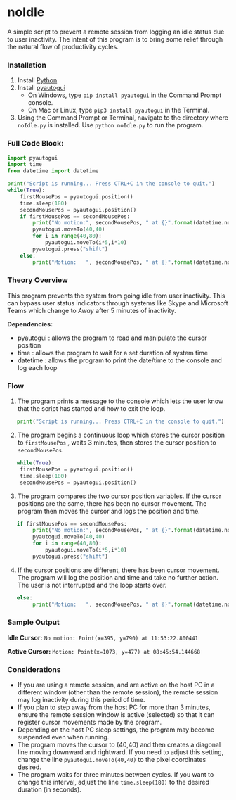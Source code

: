 # noIdle
A simple script to prevent a remote session from logging an idle status due to user inactivity. The intent of this program is to bring some relief through the natural flow of productivity cycles. 

### Installation 
1. Install [Python](https://www.python.org/downloads/)
2. Install [pyautogui](https://pyautogui.readthedocs.io/en/latest/install.html) 
	- On Windows, type `pip install pyautogui` in the Command Prompt console. 
	- On Mac or Linux, type `pip3 install pyautogui` in the Terminal.
3. Using the Command Prompt or Terminal, navigate to the directory where `noIdle.py` is installed. Use `python noIdle.py` to run the program.

### Full Code Block:

```python
import pyautogui
import time
from datetime import datetime

print("Script is running... Press CTRL+C in the console to quit.")
while(True): 
    firstMousePos = pyautogui.position()
    time.sleep(180)
    secondMousePos = pyautogui.position()
    if firstMousePos == secondMousePos: 
        print("No motion:", secondMousePos, " at {}".format(datetime.now().time()))
        pyautogui.moveTo(40,40)
        for i in range(40,80):
            pyautogui.moveTo(i*5,i*10)
        pyautogui.press("shift")
    else:
        print("Motion:   ", secondMousePos, " at {}".format(datetime.now().time()))
```

### Theory Overview
This program prevents the system from going idle from user inactivity. This can bypass user status indicators through systems like Skype and Microsoft Teams which change to *Away* after 5 minutes of inactivity. 

**Dependencies:** 
 - pyautogui : allows the program to read and manipulate the cursor position
 - time : allows the program to wait for a set duration of system time 
 - datetime : allows the program to print the date/time to the console and log each loop

### Flow 
1. The program prints a message to the console which lets the user know that the script has started and how to exit the loop. 

```python
   print("Script is running... Press CTRL+C in the console to quit.")
```

2. The program begins a continuous loop which stores the cursor position to `firstMousePos` , waits 3 minutes, then stores the cursor position to `secondMousePos`.

```python 
   while(True): 
    firstMousePos = pyautogui.position()
    time.sleep(180)
    secondMousePos = pyautogui.position()
```

3. The program compares the two cursor position variables. If the cursor positions are the same, there has been no cursor movement. The program then moves the cursor and logs the position and time. 

``` python 
   if firstMousePos == secondMousePos: 
        print("No motion:", secondMousePos, " at {}".format(datetime.now().time()))
        pyautogui.moveTo(40,40)
        for i in range(40,80):
            pyautogui.moveTo(i*5,i*10)
        pyautogui.press("shift")
```

4. If the cursor positions are different, there has been cursor movement. The program will log the position and time and take no further action. The user is not interrupted and the loop starts over. 

```python 
   else:
        print("Motion:   ", secondMousePos, " at {}".format(datetime.now().time()))
```

### Sample Output
**Idle Cursor:**
` No motion: Point(x=395, y=790) at 11:53:22.800441 `

**Active Cursor:**
` Motion: Point(x=1073, y=477) at 08:45:54.144668 `

### Considerations
 - If you are using a remote session, and are active on the host PC in a different window (other than the remote session), the remote session may log inactivity during this period of time. 
 - If you plan to step away from the host PC for more than 3 minutes, ensure the remote session window is active (selected) so that it can register cursor movements made by the program. 
 - Depending on the host PC sleep settings, the program may become suspended even when running. 
 - The program moves the cursor to (40,40) and then creates a diagonal line moving downward and rightward. If you need to adjust this setting, change the line `pyautogui.moveTo(40,40)` to the pixel coordinates desired. 
 - The program waits for three minutes between cycles. If you want to change this interval, adjust the line `time.sleep(180)` to the desired duration (in seconds).
